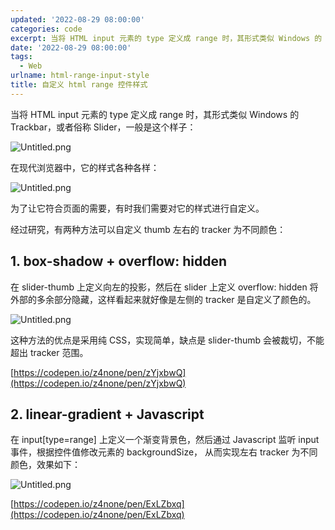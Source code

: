 ```yaml
---
updated: '2022-08-29 08:00:00'
categories: code
excerpt: 当将 HTML input 元素的 type 定义成 range 时，其形式类似 Windows 的 Trackbar，或者俗称 Slider
date: '2022-08-29 08:00:00'
tags:
  - Web
urlname: html-range-input-style
title: 自定义 html range 控件样式
---
```


当将 HTML input 元素的 type 定义成 range 时，其形式类似 Windows 的 Trackbar，或者俗称 Slider，一般是这个样子：


![Untitled.png](https://prod-files-secure.s3.us-west-2.amazonaws.com/fbb39313-8950-40fc-9abf-5c7412d9778c/2cf9c9be-2d7d-4418-959b-a46a80530dde/Untitled.png?X-Amz-Algorithm=AWS4-HMAC-SHA256&X-Amz-Content-Sha256=UNSIGNED-PAYLOAD&X-Amz-Credential=AKIAT73L2G45HZZMZUHI%2F20240926%2Fus-west-2%2Fs3%2Faws4_request&X-Amz-Date=20240926T042912Z&X-Amz-Expires=3600&X-Amz-Signature=291b255a99a7ba02795bd20b6c9a00c23ea58d47d236b2b9efe53cba1b37811d&X-Amz-SignedHeaders=host&x-id=GetObject)


在现代浏览器中，它的样式各种各样：


![Untitled.png](https://prod-files-secure.s3.us-west-2.amazonaws.com/fbb39313-8950-40fc-9abf-5c7412d9778c/61aed52c-96f2-4ab0-b0e9-7b38fa618f39/Untitled.png?X-Amz-Algorithm=AWS4-HMAC-SHA256&X-Amz-Content-Sha256=UNSIGNED-PAYLOAD&X-Amz-Credential=AKIAT73L2G45HZZMZUHI%2F20240926%2Fus-west-2%2Fs3%2Faws4_request&X-Amz-Date=20240926T042912Z&X-Amz-Expires=3600&X-Amz-Signature=b839154350b6593276b334ab10933bebf4fb2cc9d665ccfc46888552435d74df&X-Amz-SignedHeaders=host&x-id=GetObject)


为了让它符合页面的需要，有时我们需要对它的样式进行自定义。


经过研究，有两种方法可以自定义 thumb 左右的 tracker 为不同颜色：


## 1. box-shadow + overflow: hidden


在 slider-thumb 上定义向左的投影，然后在 slider 上定义 overflow: hidden 将外部的多余部分隐藏，这样看起来就好像是左侧的 tracker 是自定义了颜色的。


![Untitled.png](https://prod-files-secure.s3.us-west-2.amazonaws.com/fbb39313-8950-40fc-9abf-5c7412d9778c/a3f7e700-1140-4260-b7e6-4e824e951055/Untitled.png?X-Amz-Algorithm=AWS4-HMAC-SHA256&X-Amz-Content-Sha256=UNSIGNED-PAYLOAD&X-Amz-Credential=AKIAT73L2G45HZZMZUHI%2F20240926%2Fus-west-2%2Fs3%2Faws4_request&X-Amz-Date=20240926T042912Z&X-Amz-Expires=3600&X-Amz-Signature=e3b9d27b3ec8afdfe8b003cad818d0f8a415780dcb1cf852bb0816ed50f41daa&X-Amz-SignedHeaders=host&x-id=GetObject)


这种方法的优点是采用纯 CSS，实现简单，缺点是 slider-thumb 会被裁切，不能超出 tracker 范围。


[https://codepen.io/z4none/pen/zYjxbwQ](https://codepen.io/z4none/pen/zYjxbwQ)


## 2. linear-gradient + Javascript


在 input[type=range] 上定义一个渐变背景色，然后通过 Javascript 监听 input 事件，根据控件值修改元素的 backgroundSize， 从而实现左右 tracker 为不同颜色，效果如下：


![Untitled.png](https://prod-files-secure.s3.us-west-2.amazonaws.com/fbb39313-8950-40fc-9abf-5c7412d9778c/69ea714c-ba48-4c94-966a-071244837ab6/Untitled.png?X-Amz-Algorithm=AWS4-HMAC-SHA256&X-Amz-Content-Sha256=UNSIGNED-PAYLOAD&X-Amz-Credential=AKIAT73L2G45HZZMZUHI%2F20240926%2Fus-west-2%2Fs3%2Faws4_request&X-Amz-Date=20240926T042912Z&X-Amz-Expires=3600&X-Amz-Signature=fdbc0de91c7580a5b89deba41469e91f6e8b5d18f0c1cfba853485532e1ffec2&X-Amz-SignedHeaders=host&x-id=GetObject)


[https://codepen.io/z4none/pen/ExLZbxq](https://codepen.io/z4none/pen/ExLZbxq)

